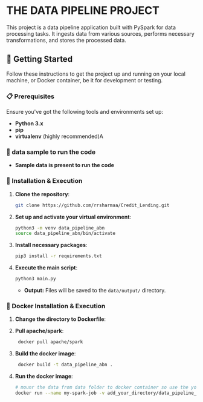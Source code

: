 # THE DATA PIPELINE PROJECT

This project is a data pipeline application built with PySpark for data processing tasks. It ingests data from various sources, performs necessary transformations, and stores the processed data.


## 🚀 Getting Started

Follow these instructions to get the project up and running on your local machine, or Docker container, be it for development or testing.

### 📋 Prerequisites

Ensure you've got the following tools and environments set up:

- **Python 3.x**
- **pip**
- **virtualenv** (highly recommended)A

### 📁 data sample to run the code
- **Sample data is present to run the code** 


### 🔧 Installation & Execution


1. **Clone the repository**:

   ```bash
   git clone https://github.com/rrsharmaa/Credit_Lending.git
   ```

2. **Set up and activate your virtual environment**:

   ```bash
   python3 -m venv data_pipeline_abn 
   source data_pipeline_abn/bin/activate
   ```

3. **Install necessary packages**:

   ```bash
   pip3 install -r requirements.txt
   ```

4. **Execute the main script**:

   ```bash
   python3 main.py
   ```

   - **Output:** Files will be saved to the `data/output/` directory.

### 🔧 Docker Installation & Execution

1. **Change the directory to Dockerfile**:
2. **Pull apache/spark**:

   ```bash
    docker pull apache/spark 
   ```
3. **Build the docker image**:

   ```bash
    docker build -t data_pipeline_abn .
   ```
4. **Run the docker image**:


   ```bash
   # mounr the data from data folder to docker container so use the your path
   docker run --name my-spark-job -v add_your_directory/data_pipeline_abn/data:/app/data data_pipeline_abn




